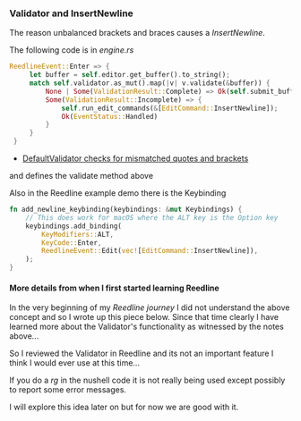 
### Validator and InsertNewline

The reason unbalanced brackets and braces causes a *InsertNewline*.

The following code is in *engine.rs*

```rust
ReedlineEvent::Enter => {
     let buffer = self.editor.get_buffer().to_string();
     match self.validator.as_mut().map(|v| v.validate(&buffer)) {
         None | Some(ValidationResult::Complete) => Ok(self.submit_buffer(prompt)?),
         Some(ValidationResult::Incomplete) => {
             self.run_edit_commands(&[EditCommand::InsertNewline]);
             Ok(EventStatus::Handled)
         }
     }
 }
```

* [DefaultValidator checks for mismatched quotes and brackets](https://github.com/nushell/reedline/blob/main/src/validator/default.rs)

and defines the validate method above

Also in the Reedline example demo there is the Keybinding

```rust
fn add_newline_keybinding(keybindings: &mut Keybindings) {
    // This does work for macOS where the ALT key is the Option key
    keybindings.add_binding(
        KeyModifiers::ALT,
        KeyCode::Enter,
        ReedlineEvent::Edit(vec![EditCommand::InsertNewline]),
    );
}
```

#### More details from when I first started learning Reedline

In the very beginning of my *Reedline journey* I did not understand the above concept
and so I wrote up this piece below.  Since that time clearly I have learned
more about the Validator's functionality as witnessed by the notes above...

So I reviewed the Validator in Reedline and its not an important feature I
think I would ever use at this time...

If you do a *rg* in the nushell code it is not really being used except possibly
to report some error messages.

I will explore this idea later on but for now we are good with it.
